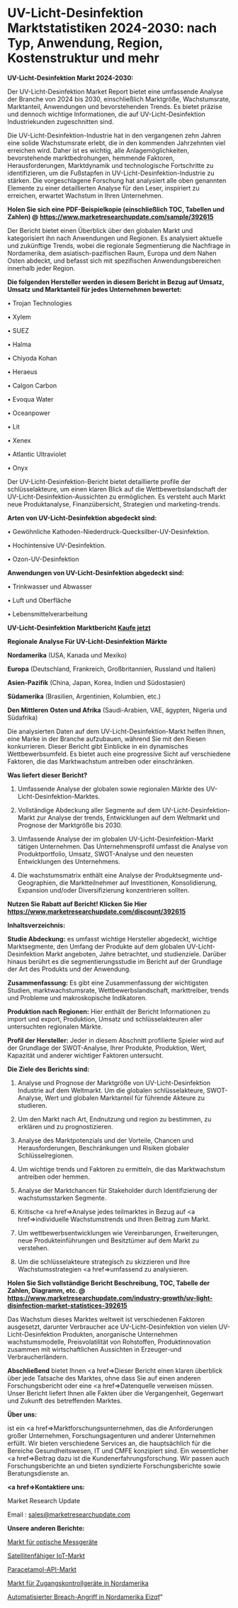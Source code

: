 # UV-Licht-Desinfektion Marktstatistiken 2024-2030: nach Typ, Anwendung, Region, Kostenstruktur und mehr

<strong>UV-Licht-Desinfektion Markt 2024-2030:</strong>

Der UV-Licht-Desinfektion Market Report bietet eine umfassende Analyse der Branche von 2024 bis 2030, einschließlich Marktgröße, Wachstumsrate, Marktanteil, Anwendungen und bevorstehenden Trends. Es bietet präzise und dennoch wichtige Informationen, die auf UV-Licht-Desinfektion Industriekunden zugeschnitten sind.

Die UV-Licht-Desinfektion-Industrie hat in den vergangenen zehn Jahren eine solide Wachstumsrate erlebt, die in den kommenden Jahrzehnten viel erreichen wird. Daher ist es wichtig, alle Anlagemöglichkeiten, bevorstehende marktbedrohungen, hemmende Faktoren, Herausforderungen, Marktdynamik und technologische Fortschritte zu identifizieren, um die Fußstapfen in UV-Licht-Desinfektion-Industrie zu stärken. Die vorgeschlagene Forschung hat analysiert alle oben genannten Elemente zu einer detaillierten Analyse für den Leser, inspiriert zu erreichen, erwartet Wachstum in Ihren Unternehmen.

<strong>Holen Sie sich eine PDF-Beispielkopie (einschließlich TOC, Tabellen und Zahlen) @
</strong><strong><a href=https://www.marketresearchupdate.com/sample/392615><strong>https://www.marketresearchupdate.com/sample/392615</u></font></a></strong></strong>

Der Bericht bietet einen Überblick über den globalen Markt und kategorisiert ihn nach Anwendungen und Regionen. Es analysiert aktuelle und zukünftige Trends, wobei die regionale Segmentierung die Nachfrage in Nordamerika, dem asiatisch-pazifischen Raum, Europa und dem Nahen Osten abdeckt, und befasst sich mit spezifischen Anwendungsbereichen innerhalb jeder Region.

<strong>Die folgenden Hersteller werden in diesem Bericht in Bezug auf Umsatz, Umsatz und Marktanteil für jedes Unternehmen bewertet:</strong>

• Trojan Technologies

• Xylem

• SUEZ

• Halma

• Chiyoda Kohan

• Heraeus

• Calgon Carbon

• Evoqua Water

• Oceanpower

• Lit

• Xenex

• Atlantic Ultraviolet

• Onyx

Der UV-Licht-Desinfektion-Bericht bietet detaillierte profile der schlüsselakteure, um einen klaren Blick auf die Wettbewerbslandschaft der UV-Licht-Desinfektion-Aussichten zu ermöglichen. Es versteht auch Markt neue Produktanalyse, Finanzübersicht, Strategien und marketing-trends.

<strong>Arten von UV-Licht-Desinfektion abgedeckt sind:</strong>

• Gewöhnliche Kathoden-Niederdruck-Quecksilber-UV-Desinfektion.

• Hochintensive UV-Desinfektion.

• Ozon-UV-Desinfektion

<strong>Anwendungen von UV-Licht-Desinfektion abgedeckt sind:</strong>

• Trinkwasser und Abwasser

• Luft und Oberfläche

• Lebensmittelverarbeitung

<strong>UV-Licht-Desinfektion Marktbericht <a href=https://www.marketresearchupdate.com/buynow/392615>Kaufe jetzt</a></strong>

<strong>Regionale Analyse Für UV-Licht-Desinfektion Märkte</strong>

<strong>Nordamerika</strong> (USA, Kanada und Mexiko)

<strong>Europa</strong> (Deutschland, Frankreich, Großbritannien, Russland und Italien)

<strong>Asien-Pazifik</strong> (China, Japan, Korea, Indien und Südostasien)

<strong>Südamerika</strong> (Brasilien, Argentinien, Kolumbien, etc.)

<strong>Den Mittleren</strong> <strong>Osten und Afrika</strong> (Saudi-Arabien, VAE, ägypten, Nigeria und Südafrika)

Die analysierten Daten auf dem UV-Licht-Desinfektion-Markt helfen Ihnen, eine Marke in der Branche aufzubauen, während Sie mit den Riesen konkurrieren. Dieser Bericht gibt Einblicke in ein dynamisches Wettbewerbsumfeld. Es bietet auch eine progressive Sicht auf verschiedene Faktoren, die das Marktwachstum antreiben oder einschränken.

<strong>Was liefert dieser Bericht?</strong>

1. Umfassende Analyse der globalen sowie regionalen Märkte des UV-Licht-Desinfektion-Marktes.

2. Vollständige Abdeckung aller Segmente auf dem UV-Licht-Desinfektion-Markt zur Analyse der trends, Entwicklungen auf dem Weltmarkt und Prognose der Marktgröße bis 2030.

3. Umfassende Analyse der im globalen UV-Licht-Desinfektion-Markt tätigen Unternehmen. Das Unternehmensprofil umfasst die Analyse von Produktportfolio, Umsatz, SWOT-Analyse und den neuesten Entwicklungen des Unternehmens.

4. Die wachstumsmatrix enthält eine Analyse der Produktsegmente und-Geographien, die Marktteilnehmer auf Investitionen, Konsolidierung, Expansion und/oder Diversifizierung konzentrieren sollten.

<strong>Nutzen Sie Rabatt auf Bericht! Klicken Sie Hier
</strong><strong><a href=https://www.marketresearchupdate.com/discount/392615>https://www.marketresearchupdate.com/discount/392615</b></u></font></strong></a>

<strong>Inhaltsverzeichnis:</strong>

<strong>Studie Abdeckung:</strong> es umfasst wichtige Hersteller abgedeckt, wichtige Marktsegmente, den Umfang der Produkte auf dem globalen UV-Licht-Desinfektion Markt angeboten, Jahre betrachtet, und studienziele. Darüber hinaus berührt es die segmentierungsstudie im Bericht auf der Grundlage der Art des Produkts und der Anwendung.

<strong>Zusammenfassung:</strong> Es gibt eine Zusammenfassung der wichtigsten Studien, marktwachstumsrate, Wettbewerbslandschaft, markttreiber, trends und Probleme und makroskopische Indikatoren.

<strong>Produktion nach Regionen:</strong> Hier enthält der Bericht Informationen zu import und export, Produktion, Umsatz und schlüsselakteuren aller untersuchten regionalen Märkte.

<strong>Profil der Hersteller:</strong> Jeder in diesem Abschnitt profilierte Spieler wird auf der Grundlage der SWOT-Analyse, Ihrer Produkte, Produktion, Wert, Kapazität und anderer wichtiger Faktoren untersucht.

<strong>Die Ziele des Berichts sind:</strong>

1) Analyse und Prognose der Marktgröße von UV-Licht-Desinfektion Industrie auf dem Weltmarkt.
Um die globalen schlüsselakteure, SWOT-Analyse, Wert und globalen Marktanteil für führende Akteure zu studieren.

2) Um den Markt nach Art, Endnutzung und region zu bestimmen, zu erklären und zu prognostizieren.

3) Analyse des Marktpotenzials und der Vorteile, Chancen und Herausforderungen, Beschränkungen und Risiken globaler Schlüsselregionen.

4) Um wichtige trends und Faktoren zu ermitteln, die das Marktwachstum antreiben oder hemmen.

5) Analyse der Marktchancen für Stakeholder durch Identifizierung der wachstumsstarken Segmente.

6) Kritische <a href=>Analyse</a> jedes teilmarktes in Bezug auf <a href=>individuelle</a> Wachstumstrends und Ihren Beitrag zum Markt.

7) Um wettbewerbsentwicklungen wie Vereinbarungen, Erweiterungen, neue Produkteinführungen und Besitztümer auf dem Markt zu verstehen.

8) Um die schlüsselakteure strategisch zu skizzieren und Ihre Wachstumsstrategien <a href=>umfassend</a> zu analysieren.

<strong>Holen Sie Sich vollständige Bericht Beschreibung, TOC, Tabelle der Zahlen, Diagramm, etc. @ </strong><strong><a href=https://www.marketresearchupdate.com/industry-growth/uv-light-disinfection-market-statistices-392615>https://www.marketresearchupdate.com/industry-growth/uv-light-disinfection-market-statistices-392615</a></font></strong>

Das Wachstum dieses Marktes weltweit ist verschiedenen Faktoren ausgesetzt, darunter Verbraucher ace UV-Licht-Desinfektion von vielen UV-Licht-Desinfektion Produkten, anorganische Unternehmen wachstumsmodelle, Preisvolatilität von Rohstoffen, Produktinnovation zusammen mit wirtschaftlichen Aussichten in Erzeuger-und Verbraucherländern.

<strong>Abschließend</strong> bietet Ihnen <a href=>Dieser</a> Bericht einen klaren überblick über jede Tatsache des Marktes, ohne dass Sie auf einen anderen Forschungsbericht oder eine <a href=>Datenquelle</a> verweisen müssen. Unser Bericht liefert Ihnen alle Fakten über die Vergangenheit, Gegenwart und Zukunft des betreffenden Marktes.

<strong>Über uns:</strong>

 ist ein <a href=>Marktfors</a>chungsunternehmen, das die Anforderungen großer Unternehmen, Forschungsagenturen und anderer Unternehmen erfüllt. Wir bieten verschiedene Services an, die hauptsächlich für die Bereiche Gesundheitswesen, IT und CMFE konzipiert sind. Ein wesentlicher <a href=>Beitrag</a> dazu ist die Kundenerfahrungsforschung. Wir passen auch Forschungsberichte an und bieten syndizierte Forschungsberichte sowie Beratungsdienste an.

<strong><a href=>Kontaktiere uns:</a></strong>

Market Research Update

Email : sales@marketresearchupdate.com

<strong>Unsere anderen Berichte:</strong>

<a href=https://www.linkedin.com/pulse/optical-measuring-instruments-market-2023-2029-in-depth>Markt für optische Messgeräte</a>

<a href=https://www.linkedin.com/pulse/satellite-enabled-iot-market-report-2023-top-company-trends>Satellitenfähiger IoT-Markt</a>

<a href=https://www.linkedin.com/pulse/acetaminophen-api-market-size-emerging-trends>Paracetamol-API-Markt</a>

<a href=https://www.linkedin.com/pulse/north-america-access-control-devices-market>Markt für Zugangskontrollgeräte in Nordamerika</a>

<a href=https://www.linkedin.com/pulse/north-america-automated-breach-attack-eizqf/>Automatisierter Breach-Angriff in Nordamerika Eizqf</a>"

